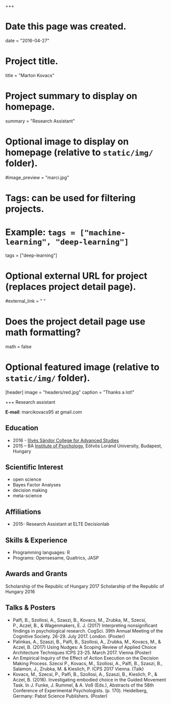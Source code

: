 +++
# Date this page was created.
date = "2016-04-27"

# Project title.
title = "Marton Kovacs"

# Project summary to display on homepage.
summary = "Research Assistant"

# Optional image to display on homepage (relative to `static/img/` folder).
#image_preview = "marci.jpg"

# Tags: can be used for filtering projects.
# Example: `tags = ["machine-learning", "deep-learning"]`
tags = ["deep-learning"]

# Optional external URL for project (replaces project detail page).
#external_link = " "

# Does the project detail page use math formatting?
math = false

# Optional featured image (relative to `static/img/` folder).
[header]
image = "headers/red.jpg"
caption = "Thanks a lot!"

+++
Research assistant

**E-mail**: marcikovacs95 at gmail.com

## **Education**
- 2016 - [Illyés Sándor College for Advanced Studies]
- 2015 – BA [Institute of Psychology], Eötvös Loránd University, Budapest, Hungary

## **Scientific Interest**
- open science
- Bayes Factor Analyses
- decision making
- meta-science

## **Affiliations**
- 2015- Research Assistant at ELTE Decisionlab

## **Skills & Experience**
- Programming languages: R
- Programs: Opensesame, Qualtrics, JASP

## **Awards and Grants**
Scholarship of the Republic of Hungary 2017
Scholarship of the Republic of Hungary 2016

## **Talks & Posters**
- Palfi, B., Szollosi, A., Szaszi, B., Kovacs, M., Zrubka, M., Szecsi, P., Aczel, B., & Wagenmakers, E. J. (2017) Interpreting nonsignificant findings in psychological research. CogSci. 39th Annual Meeting of the Cognitive Society. 26-29. July 2017. London. (Poster)
- Palinkas, A., Szaszi, B., Palfi, B., Szollosi, A., Zrubka, M., Kovacs, M., & Aczel, B. (2017) Using Nudges: A Scoping Review of Applied Choice Architecture Techniques ICPS 23-25. March 2017. Vienna (Poster)
- An Empirical Inquiry of the Effect of Action Execution on the Decision Making Process. Szecsi P., Kovacs, M., Szollosi, A., Palfi, B., Szaszi, B., Salamon, J., Zrubka, M. & Kieslich, P. ICPS 2017 Vienna. (Talk)
- Kovacs, M., Szecsi, P., Palfi, B., Szollosi, A., Szaszi, B., Kieslich, P., & Aczel, B. (2016). Investigating embodied choice in the Guided Movement Task. In J. Funke, J. Rummel, & A. Voß (Eds.), Abstracts of the 58th Conference of Experimental Psychologists. (p. 170). Heidelberg, Germany: Pabst Science Publishers. (Poster)

[Illyés Sándor College for Advanced Studies]: https://www.linkedin.com/company/5259140/
[Institute of Psychology]: https://www.ppk.elte.hu/en
